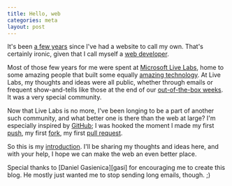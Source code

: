 ```yaml
---
title: Hello, web
categories: meta
layout: post
---
```


It's been [a few years][mit-website] since I've had a website to call my own.
That's certainly ironic, given that I call myself a [web developer][projects].

[mit-website]: http://aseemk.github.com/mit-website/ "my old MIT website from 2008"
[projects]: projects/

Most of those few years for me were spent at [Microsoft Live Labs][livelabs-wp],
home to some amazing people that built some equally [amazing technology][livelabs-gasi].
At Live Labs, my thoughts and ideas were all public, whether through emails or
frequent show-and-tells like those at the end of our [out-of-the-box weeks][ootb-jeff].
It was a very special community.

[livelabs-wp]: http://en.wikipedia.org/wiki/Microsoft_Live_Labs
[livelabs-gasi]: http://gasi.ch/blog/live-labs/
[ootb-jeff]: http://windowseat.ca/item.php?id=342

Now that Live Labs is no more, I've been longing to be a part of another such community,
and what better one is there than the web at large? I'm especially inspired by [GitHub][github];
I was hooked the moment I made my first [push][first-push],
my first [fork][first-fork], my first [pull request][first-pull-req].

[github]: https://github.com/
[first-push]: https://github.com/aseemk/seadragon-ajax/commit/f20c8c389862866f70ce17caf36da8cd79a3f4c0
[first-fork]: https://github.com/aseemk/iscroll
[first-pull-req]: https://github.com/cubiq/iscroll/pull/19

So this is my [introduction][about]. I'll be sharing my thoughts and ideas here,
and with your help, I hope we can make the web an even better place.

[about]: about/

<aside markdown="1">
Special thanks to [Daniel Gasienica][gasi] for encouraging me to create this blog.
He mostly just wanted me to stop sending long emails, though. ;)
</aside>

[gasi]: http://gasi.ch/
